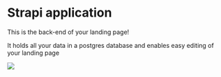 # Strapi application

This is the back-end of your landing page!

It holds all your data in a postgres database and enables easy editing of your landing page

<a href="https://www.heroku.com/deploy/?template=https://github.com/morganpage/lp-backend">
<img src="https://assets.strapi.io/uploads/Deploy_button_heroku_b1043fc67d.png" />
</a>
